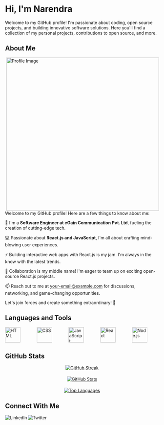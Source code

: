 # Hi, I'm Narendra

Welcome to my GitHub profile! I'm passionate about coding, open source projects, and building innovative software solutions. Here you'll find a collection of my personal projects, contributions to open source, and more.

## About Me
<div align="left">
<img src="https://camo.githubusercontent.com/cae12fddd9d6982901d82580bdf321d81fb299141098ca1c2d4891870827bf17/68747470733a2f2f6d69726f2e6d656469756d2e636f6d2f6d61782f313336302f302a37513379765349765f7430696f4a2d5a2e676966" alt="Profile Image" width="500px" align="right">

  Welcome to my GitHub profile! Here are a few things to know about me:

🚀 I'm a <b>Software Engineer at eGain Communication Pvt. Ltd</b>, fueling the creation of cutting-edge tech.

💻 Passionate about <b>React.js and JavaScript</b>, I'm all about crafting mind-blowing user experiences.

⚡️ Building interactive web apps with React.js is my jam. I'm always in the know with the latest trends.

🌟 Collaboration is my middle name! I'm eager to team up on exciting open-source React.js projects.

📫 Reach out to me at your-email@example.com for discussions, networking, and game-changing opportunities.

Let's join forces and create something extraordinary! 🌟

</div>

## Languages and Tools
<div align="left">
  <img src="https://upload.wikimedia.org/wikipedia/commons/thumb/6/61/HTML5_logo_and_wordmark.svg/640px-HTML5_logo_and_wordmark.svg.png" alt="HTML" width="50px" height="50px" style="margin-right: 50px;">
  <img src="https://upload.wikimedia.org/wikipedia/commons/thumb/d/d5/CSS3_logo_and_wordmark.svg/1452px-CSS3_logo_and_wordmark.svg.png" alt="CSS" width="50px" height="50px" style="margin-right: 50px;">
  <img src="https://upload.wikimedia.org/wikipedia/commons/6/6a/JavaScript-logo.png" alt="JavaScript" width="50px" height="50px" style="margin-right: 50px;">
  <img src="https://w7.pngwing.com/pngs/79/518/png-transparent-js-react-js-logo-react-react-native-logos-icon-thumbnail.png" alt="React" width="50px" height="50px" style="margin-right: 50px;">
  <img src="https://upload.wikimedia.org/wikipedia/commons/thumb/d/d9/Node.js_logo.svg/2560px-Node.js_logo.svg.png" alt="Node.js" width="50px" height="50px">
</div>

## GitHub Stats
<p align="center" dir="auto" margin-top: 100px;>
 <a target="_blank" rel="noopener noreferrer nofollow" href="https://github.com/DenverCoder1/github-readme-streak-stats" style="display: block; margin-bottom: 20px;" data-canonical-src="https://github-readme-streak-stats.herokuapp.com/?user=Narendra-94&amp;theme=black-ice&amp;hide_border=true&amp;stroke=0000&amp;background=060A0CD0">
    <img src="https://github-readme-streak-stats.herokuapp.com/?user=Narendra-94&amp;theme=black-ice&amp;hide_border=true&amp;stroke=0000&amp;background=060A0CD0" alt="GitHub Streak" style="max-width: 100%;">
 </a>
</p>

<p align="center" dir="auto">
    <a target="_blank" rel="noopener noreferrer nofollow" href="https://github.com/anuraghazra/github-readme-stats" style="display: block; margin-bottom: 20px;" data-canonical-src="https://github-readme-stats.vercel.app/api?username=Narendra-94&amp;show_icons=true&amp;count_private=true&amp;theme=react&amp;hide_border=true&amp;bg_color=0D1117">
        <img src="https://github-readme-stats.vercel.app/api?username=Narendra-94&amp;show_icons=true&amp;count_private=true&amp;theme=react&amp;hide_border=true&amp;bg_color=0D1117" alt="GitHub Stats" style="max-width: 100%;">
    </a>
</p>


<p align="center" dir="auto">
    <a target="_blank" rel="noopener noreferrer nofollow" href="https://github.com/Narendra-94" style="display: block; margin-bottom: 20px;" data-canonical-src="https://github-readme-stats.vercel.app/api/top-langs/?username=Narendra-94&amp;layout=compact&amp;langs_count=6&amp;theme=react&amp;hide_border=true&amp;bg_color=0D1117">
        <img src="https://github-readme-stats.vercel.app/api/top-langs/?username=Narendra-94&amp;layout=compact&amp;langs_count=6&amp;theme=react&amp;hide_border=true&amp;bg_color=0D1117" alt="Top Languages" style="max-width: 100%;">
    </a>
</p>

## Connect With Me
[<img align="left" alt="LinkedIn" src="https://img.shields.io/badge/LinkedIn-0077B5?style=flat-square&logo=linkedin&logoColor=white" />]([https://www.linkedin.com/in/your-username/](https://www.linkedin.com/in/narendra-chordiya-154a93171/))
[<img align="left" alt="Twitter" src="https://img.shields.io/badge/Twitter-1DA1F2?style=flat-square&logo=twitter&logoColor=white" />](https://twitter.com/ChordiyaNaren07)





